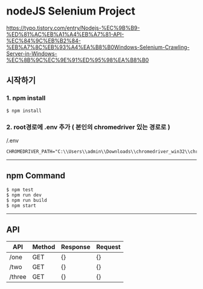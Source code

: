 # nodeJS Selenium Project

https://typo.tistory.com/entry/Nodejs-%EC%9B%B9-%ED%81%AC%EB%A1%A4%EB%A7%81-API-%EC%84%9C%EB%B2%84-%EB%A7%8C%EB%93%A4%EA%B8%B0Windows-Selenium-Crawling-Server-in-Windows-%EC%8B%9C%EC%9E%91%ED%95%98%EA%B8%B0

## 시작하기

### 1. npm install 
```
$ npm install
```

### 2. root경로에 .env 추가 ( 본인의 chromedriver 있는 경로로 )
/.env
```
CHROMEDRIVER_PATH="C:\\Users\\admin\\Downloads\\chromedriver_win32\\chromedriver.exe"
```


------------

## npm Command
```
$ npm test 
$ npm run dev
$ npm run build 
$ npm start 
```


------------

## API
| API | Method | Response | Request |
| ------ | ------| -------- | ----------- |
| /one | GET | {} | {} |
| /two | GET | {} | {} |
| /three | GET | {} | {} |

